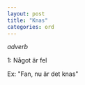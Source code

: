 ```yaml
---
layout: post
title: "Knas"
categories: ord
---
```


*adverb*

1: Något är fel

Ex: "Fan, nu är det knas"